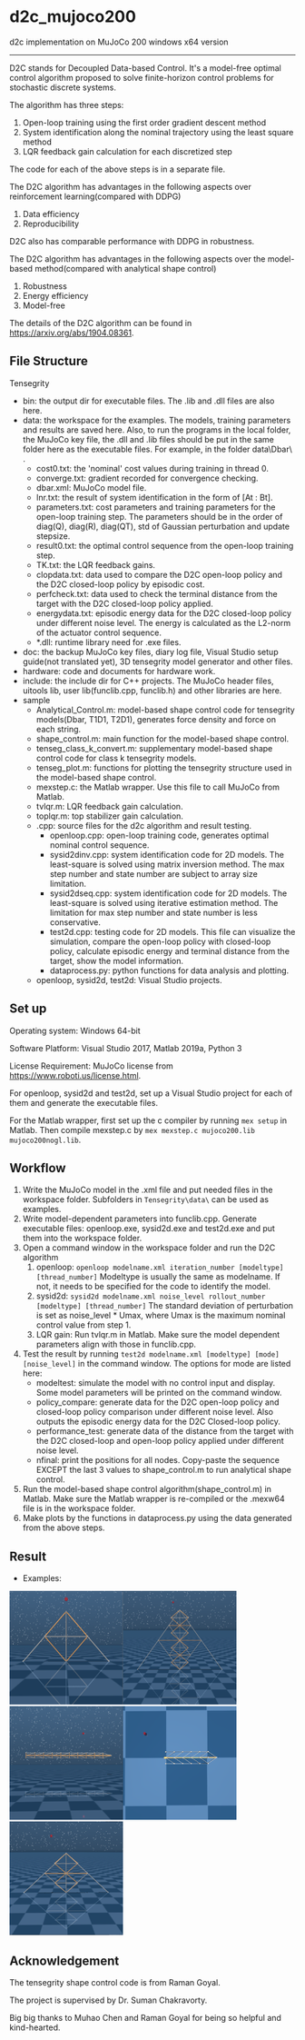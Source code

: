 # d2c_mujoco200
d2c implementation on MuJoCo 200 windows x64 version

--------
D2C stands for Decoupled Data-based Control. It's a model-free optimal control algorithm proposed to solve finite-horizon control problems for stochastic discrete systems.

The algorithm has three steps:
1. Open-loop training using the first order gradient descent method
2. System identification along the nominal trajectory using the least square method
3. LQR feedback gain calculation for each discretized step
   
The code for each of the above steps is in a separate file.

The D2C algorithm has advantages in the following aspects over reinforcement learning(compared with DDPG)
1. Data efficiency
2. Reproducibility
   
D2C also has comparable performance with DDPG in robustness.

The D2C algorithm has advantages in the following aspects over the model-based method(compared with analytical shape control)
1. Robustness
2. Energy efficiency
3. Model-free

The details of the D2C algorithm can be found in <https://arxiv.org/abs/1904.08361>.


## File Structure

Tensegrity

- bin: the output dir for executable files. The .lib and .dll files are also here.
- data: the workspace for the examples. The models, training parameters and results are saved here. Also, to run the programs in the local folder, the MuJoCo key file, the .dll and .lib files should be put in the same folder here as the executable files. For example, in the folder data\Dbar\ .
  - cost0.txt: the 'nominal' cost values during training in thread 0.
  - converge.txt: gradient recorded for convergence checking.
  - dbar.xml: MuJoCo model file.
  - lnr.txt: the result of system identification in the form of [At : Bt].
  - parameters.txt: cost parameters and training parameters for the open-loop training step. The parameters should be in the order of diag(Q), diag(R), diag(QT), std of Gaussian perturbation and update stepsize.
  - result0.txt: the optimal control sequence from the open-loop training step.
  - TK.txt: the LQR feedback gains.
  - clopdata.txt: data used to compare the D2C open-loop policy and the D2C closed-loop policy by episodic cost.
  - perfcheck.txt: data used to check the terminal distance from the target with the D2C closed-loop policy applied.
  - energydata.txt: episodic energy data for the D2C closed-loop policy under different noise level. The energy is calculated as the L2-norm of the actuator control sequence.
  - *.dll: runtime library need for .exe files.
- doc: the backup MuJoCo key files, diary log file, Visual Studio setup guide(not translated yet), 3D tensegrity model generator and other files.
- hardware: code and documents for hardware work.
- include: the include dir for C++ projects. The MuJoCo header files, uitools lib, user lib(funclib.cpp, funclib.h) and other libraries are here.
- sample
  - Analytical_Control.m: model-based shape control code for tensegrity models(Dbar, T1D1, T2D1), generates force density and force on each string.
  - shape_control.m: main function for the model-based shape control.
  - tenseg_class_k_convert.m: supplementary model-based shape control code for class k tensegrity models.
  - tenseg_plot.m: functions for plotting the tensegrity structure used in the model-based shape control.
  - mexstep.c: the Matlab wrapper. Use this file to call MuJoCo from Matlab.
  - tvlqr.m: LQR feedback gain calculation.
  - toplqr.m: top stabilizer gain calculation.
  - .cpp: source files for the d2c algorithm and result testing.
    - openloop.cpp: open-loop training code, generates optimal nominal control sequence.
    - sysid2dinv.cpp: system identification code for 2D models. The least-square is solved using matrix inversion method. The max step number and state number are subject to array size limitation.
    - sysid2dseq.cpp: system identification code for 2D models. The least-square is solved using iterative estimation method. The limitation for max step number and state number is less conservative.
    - test2d.cpp: testing code for 2D models. This file can visualize the simulation, compare the open-loop policy with closed-loop policy, calculate episodic energy and terminal distance from the target, show the model information.
    - dataprocess.py: python functions for data analysis and plotting.
  - openloop, sysid2d, test2d: Visual Studio projects.


## Set up

Operating system: Windows 64-bit

Software Platform: Visual Studio 2017, Matlab 2019a, Python 3

License Requirement: MuJoCo license from <https://www.roboti.us/license.html>.

For openloop, sysid2d and test2d, set up a Visual Studio project for each of them and generate the executable files.

For the Matlab wrapper, first set up the c compiler by running `mex setup` in Matlab. Then compile mexstep.c by `mex mexstep.c mujoco200.lib mujoco200nogl.lib`.


## Workflow

1. Write the MuJoCo model in the .xml file and put needed files in the workspace folder. Subfolders in `Tensegrity\data\` can be used as examples.
2. Write model-dependent parameters into funclib.cpp. Generate executable files: openloop.exe, sysid2d.exe and test2d.exe and put them into the workspace folder.
3. Open a command window in the workspace folder and run the D2C algorithm
   1. openloop: `openloop modelname.xml iteration_number [modeltype] [thread_number]` Modeltype is usually the same as modelname. If not, it needs to be specified for the code to identify the model.
   2. sysid2d: `sysid2d modelname.xml noise_level rollout_number [modeltype] [thread_number]` The standard deviation of perturbation is set as noise_level * Umax, where Umax is the maximum nominal control value from step 1.
   3. LQR gain: Run tvlqr.m in Matlab. Make sure the model dependent parameters align with those in funclib.cpp.
4. Test the result by running `test2d modelname.xml [modeltype] [mode] [noise_level]` in the command window. The options for mode are listed here:
   - modeltest: simulate the model with no control input and display. Some model parameters will be printed on the command window.
   - policy_compare: generate data for the D2C open-loop policy and closed-loop policy comparison under different noise level. Also outputs the episodic energy data for the D2C Closed-loop policy.
   - performance_test: generate data of the distance from the target with the D2C closed-loop and open-loop policy applied under different noise level.
   - nfinal: print the positions for all nodes. Copy-paste the sequence EXCEPT the last 3 values to shape_control.m to run analytical shape control.
5. Run the model-based shape control algorithm(shape_control.m) in Matlab. Make sure the Matlab wrapper is re-compiled or the .mexw64 file is in the workspace folder.
6. Make plots by the functions in dataprocess.py using the data generated from the above steps.

## Result

- Examples: 

<img src="data/Dbar/init_reacher.PNG" width="200" height="200" alt="dbar"/><img src="data/T2D1/init_reacher.PNG" width="200" height="200" alt="t2d1"/><img src="data/Tbar_Arm/init_arm.PNG" width="200" height="200" alt="arm"/><img src="data/Swimmer/init_swimmer6t.PNG" width="200" height="200" alt="swimmer6"/><img src="data/T1D1/init_reacher.PNG" width="200" height="200" alt="t1d1"/>

## Acknowledgement

The tensegrity shape control code is from Raman Goyal.

The project is supervised by Dr. Suman Chakravorty.

Big big thanks to Muhao Chen and Raman Goyal for being so helpful and kind-hearted.